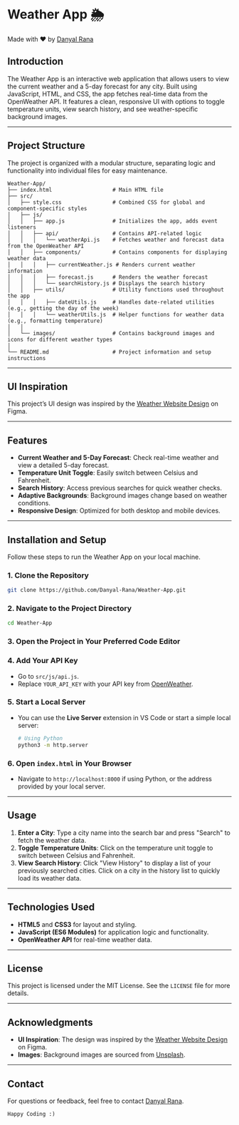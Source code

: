 # Weather App 🌦️  
Made with ❤️ by [Danyal Rana](https://mdrana.com)

## Introduction
The Weather App is an interactive web application that allows users to view the current weather and a 5-day forecast for any city. Built using JavaScript, HTML, and CSS, the app fetches real-time data from the OpenWeather API. It features a clean, responsive UI with options to toggle temperature units, view search history, and see weather-specific background images.

---

## Project Structure
The project is organized with a modular structure, separating logic and functionality into individual files for easy maintenance.

```plaintext
Weather-App/
├── index.html                   # Main HTML file
├── src/
│   ├── style.css                # Combined CSS for global and component-specific styles
│   ├── js/
│   │   ├── app.js               # Initializes the app, adds event listeners
│   │   ├── api/                 # Contains API-related logic
│   │   │   └── weatherApi.js    # Fetches weather and forecast data from the OpenWeather API
│   │   ├── components/          # Contains components for displaying weather data
│   │   │   ├── currentWeather.js # Renders current weather information
│   │   │   ├── forecast.js      # Renders the weather forecast
│   │   │   └── searchHistory.js # Displays the search history
│   │   ├── utils/               # Utility functions used throughout the app
│   │   │   ├── dateUtils.js     # Handles date-related utilities (e.g., getting the day of the week)
│   │   │   └── weatherUtils.js  # Helper functions for weather data (e.g., formatting temperature)
│   │
│   └── images/                  # Contains background images and icons for different weather types
│
└── README.md                    # Project information and setup instructions
```

---

## UI Inspiration
This project’s UI design was inspired by the [Weather Website Design](https://www.figma.com/community/file/1288147890001374433/weather-website) on Figma.

---

## Features
- **Current Weather and 5-Day Forecast**: Check real-time weather and view a detailed 5-day forecast.
- **Temperature Unit Toggle**: Easily switch between Celsius and Fahrenheit.
- **Search History**: Access previous searches for quick weather checks.
- **Adaptive Backgrounds**: Background images change based on weather conditions.
- **Responsive Design**: Optimized for both desktop and mobile devices.

---

## Installation and Setup
Follow these steps to run the Weather App on your local machine.

### 1. Clone the Repository
   ```bash
   git clone https://github.com/Danyal-Rana/Weather-App.git
   ```

### 2. Navigate to the Project Directory
   ```bash
   cd Weather-App
   ```

### 3. Open the Project in Your Preferred Code Editor

### 4. Add Your API Key
   - Go to `src/js/api.js`.
   - Replace `YOUR_API_KEY` with your API key from [OpenWeather](https://openweathermap.org/api).

### 5. Start a Local Server
   - You can use the **Live Server** extension in VS Code or start a simple local server:
     ```bash
     # Using Python
     python3 -m http.server
     ```

### 6. Open `index.html` in Your Browser
   - Navigate to `http://localhost:8000` if using Python, or the address provided by your local server.

---

## Usage
1. **Enter a City**: Type a city name into the search bar and press "Search" to fetch the weather data.
2. **Toggle Temperature Units**: Click on the temperature unit toggle to switch between Celsius and Fahrenheit.
3. **View Search History**: Click "View History" to display a list of your previously searched cities. Click on a city in the history list to quickly load its weather data.

---

## Technologies Used
- **HTML5** and **CSS3** for layout and styling.
- **JavaScript (ES6 Modules)** for application logic and functionality.
- **OpenWeather API** for real-time weather data.

---

## License
This project is licensed under the MIT License. See the `LICENSE` file for more details.

---

## Acknowledgments
- **UI Inspiration**: The design was inspired by the [Weather Website Design](https://www.figma.com/community/file/1288147890001374433/weather-website) on Figma.
- **Images**: Background images are sourced from [Unsplash](https://unsplash.com).

---

## Contact
For questions or feedback, feel free to contact [Danyal Rana](https://mdrana.com).
```
Happy Coding :)
